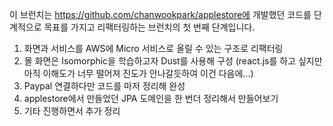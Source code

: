 이 브런치는 https://github.com/chanwookpark/applestore에 개발했던 코드를 단계적으로 목표를 가지고 리팩터링하는 브런치의 첫 번째 단계입니다.

1. 화면과 서비스를 AWS에 Micro 서비스로 올릴 수 있는 구조로 리팩터링
1. 몰 화면은 Isomorphic을 학습하고자 Dust를 사용해 구성 (react.js를 하고 싶지만 아직 이해도가 너무 떨어져 진도가 안나갈듯하여 이건 다음에...)
1. Paypal 연결하다만 코드를 마저 정리해 완성 
1. applestore에서 만들었던 JPA 도메인을 한 번더 정리해서 만들어보기 
1. 기타 진행하면서 추가 정리 
